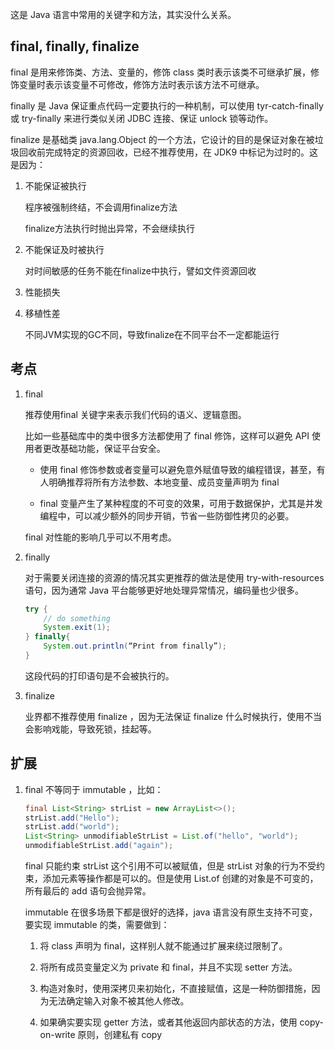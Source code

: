 这是 Java 语言中常用的关键字和方法，其实没什么关系。

## final, finally, finalize

final 是用来修饰类、方法、变量的，修饰 class 类时表示该类不可继承扩展，修饰变量时表示该变量不可修改，修饰方法时表示该方法不可继承。

finally 是 Java 保证重点代码一定要执行的一种机制，可以使用 tyr-catch-finally 或 try-finally 来进行类似关闭 JDBC 连接、保证 unlock 锁等动作。

finalize 是基础类 java.lang.Object 的一个方法，它设计的目的是保证对象在被垃圾回收前完成特定的资源回收，已经不推荐使用，在 JDK9 中标记为过时的。这是因为：

1. 不能保证被执行

    程序被强制终结，不会调用finalize方法 
    
    finalize方法执行时抛出异常，不会继续执行

2. 不能保证及时被执行

    对时间敏感的任务不能在finalize中执行，譬如文件资源回收

3. 性能损失

4. 移植性差 

    不同JVM实现的GC不同，导致finalize在不同平台不一定都能运行

## 考点
1. final

    推荐使用final 关键字来表示我们代码的语义、逻辑意图。

    比如一些基础库中的类中很多方法都使用了 final 修饰，这样可以避免 API 使用者更改基础功能，保证平台安全。

    - 使用 final 修饰参数或者变量可以避免意外赋值导致的编程错误，甚至，有人明确推荐将所有方法参数、本地变量、成员变量声明为 final

    - final 变量产生了某种程度的不可变的效果，可用于数据保护，尤其是并发编程中，可以减少额外的同步开销，节省一些防御性拷贝的必要。

    final 对性能的影响几乎可以不用考虑。

2. finally

    对于需要关闭连接的资源的情况其实更推荐的做法是使用 try-with-resources 语句，因为通常 Java 平台能够更好地处理异常情况，编码量也少很多。

    ```java
    try {
        // do something
        System.exit(1);
    } finally{
        System.out.println(“Print from finally”);
    }
    ```

    这段代码的打印语句是不会被执行的。


3. finalize

    业界都不推荐使用 finalize ，因为无法保证 finalize 什么时候执行，使用不当会影响戏能，导致死锁，挂起等。

## 扩展

1. final 不等同于 immutable ，比如：

    ```java
    final List<String> strList = new ArrayList<>();
    strList.add("Hello");
    strList.add("world");  
    List<String> unmodifiableStrList = List.of("hello", "world");
    unmodifiableStrList.add("again");
    ```

    final 只能约束 strList 这个引用不可以被赋值，但是 strList 对象的行为不受约束，添加元素等操作都是可以的。但是使用 List.of 创建的对象是不可变的，所有最后的 add 语句会抛异常。

    immutable 在很多场景下都是很好的选择，java 语言没有原生支持不可变，要实现 immutable 的类，需要做到：

    1. 将 class 声明为 final，这样别人就不能通过扩展来绕过限制了。

    2. 将所有成员变量定义为 private 和 final，并且不实现 setter 方法。

    3. 构造对象时，使用深拷贝来初始化，不直接赋值，这是一种防御措施，因为无法确定输入对象不被其他人修改。

    4. 如果确实要实现 getter 方法，或者其他返回内部状态的方法，使用 copy-on-write 原则，创建私有 copy

